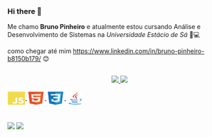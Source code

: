 ### Hi there 👋
Me chamo **Bruno Pinheiro** e atualmente estou cursando Análise e Desenvolvimento de Sistemas na *Universidade Estácio de Sá*   💾💻

como chegar até mim  https://www.linkedin.com/in/bruno-pinheiro-b8150b179/ 😊
##
<div align="center">
  <a href="https://github.com/Bruunopinheiro">
  <img height="180em" src="https://github-readme-stats.vercel.app/api?username=Bruunopinheiro&show_icons=true&theme=dark&include_all_commits=true&count_private=true"/>
  <img height="180em" src="https://github-readme-stats.vercel.app/api/top-langs/?username=Bruunopinheiro&layout=compact&langs_count=7&theme=dark"/>
</div>
  <div style="display: inline_block"><br>
  <img align="center" alt="Bruno-Js" height="30" width="40" src="https://raw.githubusercontent.com/devicons/devicon/master/icons/javascript/javascript-plain.svg">
    <img align="center" alt="Bruno-HTML" height="30" width="40" src="https://raw.githubusercontent.com/devicons/devicon/master/icons/html5/html5-original.svg">
    <img align="center" alt="Bruno-CSS" height="30" width="40" src="https://raw.githubusercontent.com/devicons/devicon/master/icons/css3/css3-original.svg">
     <img align="center" alt="java" height="30" width="40" src="https://raw.githubusercontent.com/devicons/devicon/master/icons/java/java-original.svg ">
   
    
# #
 <div>
   <a href="https://www.instagram.com/bruunnopiinheiro/" target="_blank"><img src="https://img.shields.io/badge/-Instagram-%23E4405F?style=for-the-badge&logo=instagram&logoColor=white" target="_blank"></a>   <a href="https://www.linkedin.com/in/bruno-pinheiro-b8150b179/" target="_blank"><img src="https://img.shields.io/badge/-LinkedIn-%230077B5?style=for-the-badge&logo=linkedin&logoColor=white" target="_blank"></a> 

   
  
